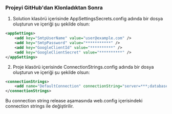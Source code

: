 ﻿### Projeyi GitHub'dan Klonladıktan Sonra

1. Solution klasörü içerisinde AppSettingsSecrets.config adında bir dosya oluşturun ve içeriği şu şekilde olsun:

```xml
<appSettings>
	<add key="SmtpUserName" value="user@example.com" />
	<add key="SmtpPassword" value="***********" />
	<add key="GoogleClientId" value="**********" />
	<add key="GoogleClientSecret" value="**********" />
</appSettings>
```

2. Proje klasörü içerisinde ConnectionStrings.config adında bir dosya oluşturun ve içeriği şu şekilde olsun:

```xml
<connectionStrings>
	<add name="DefaultConnection" connectionString="server=***;database=***;user id=***;password=***" providerName="System.Data.SqlClient" />
</connectionStrings>
```

Bu connection string release aşamasında web.config içerisindeki connection strings ile değiştirilir.